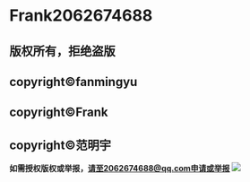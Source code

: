 # Frank2062674688
## 版权所有，拒绝盗版
## copyright©fanmingyu 
## copyright©Frank
## copyright©范明宇
**如需授权版权或举报，请至2062674688@qq.com申请或举报**
[![](http://rescdn.qqmail.com/zh_CN/htmledition/images/function/qm_open/ico_mailme_02.png)]([https://www.luogu.com.cn/user/716965](http://mail.qq.com/cgi-bin/qm_share?t=qm_mailme&email=642KhYaChYySnsWNmYqFgKuNhJOGioKHxYiEhg)http://mail.qq.com/cgi-bin/qm_share?t=qm_mailme&email=642KhYaChYySnsWNmYqFgKuNhJOGioKHxYiEhg)
